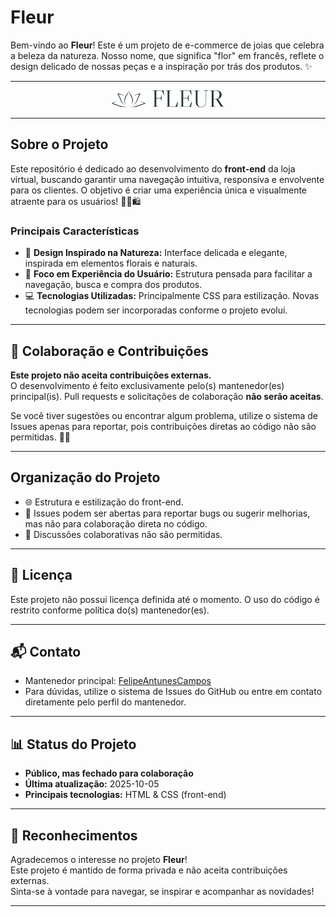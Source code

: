 #  Fleur

Bem-vindo ao **Fleur**! Este é um projeto de e-commerce de joias que celebra a beleza da natureza. Nosso nome, que significa "flor" em francês, reflete o design delicado de nossas peças e a inspiração por trás dos produtos. ✨

---

<div align="center">
  <img src="https://github.com/FelipeAntunesCampos/Fleur/blob/main/assets/images/fleur%20logo%20verde.png" width="180" alt="Logo Fleur Verde">
</div>

---

## Sobre o Projeto

Este repositório é dedicado ao desenvolvimento do **front-end** da loja virtual, buscando garantir uma navegação intuitiva, responsiva e envolvente para os clientes. O objetivo é criar uma experiência única e visualmente atraente para os usuários! 👩‍💻🛍️

### Principais Características

- 🌿 **Design Inspirado na Natureza:** Interface delicada e elegante, inspirada em elementos florais e naturais.
- 🧭 **Foco em Experiência do Usuário:** Estrutura pensada para facilitar a navegação, busca e compra dos produtos.
- 💻 **Tecnologias Utilizadas:** Principalmente CSS para estilização. Novas tecnologias podem ser incorporadas conforme o projeto evolui.

---

## 🚫 Colaboração e Contribuições

**Este projeto não aceita contribuições externas.**  
O desenvolvimento é feito exclusivamente pelo(s) mantenedor(es) principal(is). Pull requests e solicitações de colaboração **não serão aceitas**.  

Se você tiver sugestões ou encontrar algum problema, utilize o sistema de Issues apenas para reportar, pois contribuições diretas ao código não são permitidas. 🙅‍♂️

---

## Organização do Projeto

- 🌐 Estrutura e estilização do front-end.
- 🐞 Issues podem ser abertas para reportar bugs ou sugerir melhorias, mas não para colaboração direta no código.
- 💬 Discussões colaborativas não são permitidas.

---

## 📜 Licença

Este projeto não possui licença definida até o momento. O uso do código é restrito conforme política do(s) mantenedor(es).

---

## 📬 Contato

- Mantenedor principal: [FelipeAntunesCampos](https://github.com/FelipeAntunesCampos)
- Para dúvidas, utilize o sistema de Issues do GitHub ou entre em contato diretamente pelo perfil do mantenedor.

---

## 📊 Status do Projeto

- **Público, mas fechado para colaboração**
- **Última atualização:** 2025-10-05
- **Principais tecnologias:** HTML & CSS (front-end)

---

## 🙏 Reconhecimentos

Agradecemos o interesse no projeto **Fleur**!  
Este projeto é mantido de forma privada e não aceita contribuições externas.  
Sinta-se à vontade para navegar, se inspirar e acompanhar as novidades!

---

